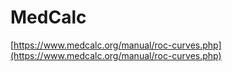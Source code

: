 # MedCalc

[https://www.medcalc.org/manual/roc-curves.php](https://www.medcalc.org/manual/roc-curves.php)

